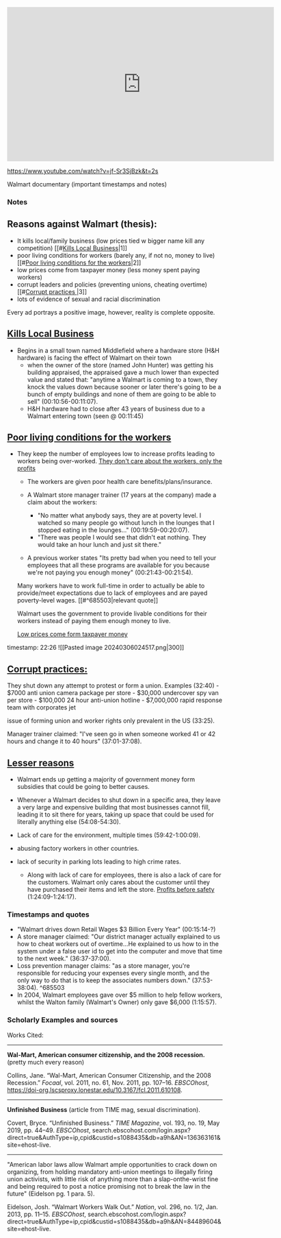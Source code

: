  
<iframe width="624" height="360" src="https://www.youtube.com/embed/jf-Sr3SjBzk" title="Walmart The High Cost Of Low Price" frameborder="0" allow="accelerometer; autoplay; clipboard-write; encrypted-media; gyroscope; picture-in-picture; web-share" allowfullscreen></iframe>

https://www.youtube.com/watch?v=jf-Sr3SjBzk&t=2s

Walmart documentary (important timestamps and notes)

### Notes


## Reasons against Walmart (thesis):
- It kills local/family business (low prices tied w bigger name kill any competition) [[#<u>Kills Local Business</u>|1]]
- poor living conditions for workers (barely any, if not no, money to live) [[#<u>Poor living conditions for the workers</u>|2]]
- low prices come from taxpayer money (less money spent paying workers)
- corrupt leaders and policies (preventing unions, cheating overtime) [[#<u>Corrupt practices </u>|3]]
- lots of evidence of sexual and racial discrimination




Every ad portrays a positive image, however, reality is complete opposite.

## <u>Kills Local Business</u>
-  Begins in a small town named Middlefield where a hardware store (H&H hardware) is facing the effect of Walmart on their town
	- when the owner of the store (named John Hunter) was getting his building appraised, the appraised gave a much lower than expected value and stated that: "anytime a Walmart is coming to a town, they knock the values down because sooner or later there's going to be a bunch of empty buildings and none of them are going to be able to sell" (00:10:56-00:11:07). 
	- H&H hardware had to close after 43 years of business due to a Walmart entering town (seen @ 00:11:45)

## <u>Poor living conditions for the workers</u>
- They keep the number of employees low to increase profits leading to workers being over-worked. <u>They don't care about the workers, only the profits</u>
	- The workers are given poor health care benefits/plans/insurance.
	- A Walmart store manager trainer (17 years at the company) made a claim about the workers: 
		- "No matter what anybody says, they are at poverty level. I watched so many people go without lunch in the lounges that I stopped eating in the lounges..." (00:19:59-00:20:07).
		- "There was people I would see that didn't eat nothing. They would take an hour lunch and just sit there." 
		  
	- A previous worker states "Its pretty bad when you need to tell your employees that all these programs are available for you because we're not paying you enough money" (00:21:43-00:21:54).
	
	Many workers have to work full-time in order to actually be able to provide/meet expectations due to lack of employees and are payed poverty-level wages. [[#^685503|relevant quote]]
	
	Walmart uses the government to provide livable conditions for their workers instead of paying them enough money to live.
	
	<u>Low prices come form taxpayer money</u>

timestamp: 22:26
![[Pasted image 20240306024517.png|300]] 

## <u>Corrupt practices:</u> 
They shut down any attempt to protest or form a union.
	Examples (32:40)
	- $7000 anti union camera package per store
	- $30,000 undercover spy van per store
	- $100,000 24 hour anti-union hotline
	- $7,000,000 rapid response team with corporates jet

issue of forming union and worker rights only prevalent in the US (33:25).

Manager trainer claimed: "I've seen go in when someone worked 41 or 42 hours and change it to 40 hours" (37:01-37:08).


## <u>Lesser reasons</u>
- Walmart ends up getting a majority of government money form subsidies that could be going to better causes.

- Whenever a Walmart decides to shut down in a specific area, they leave a very large and expensive building that most businesses cannot fill, leading it to sit there for years, taking up space that could be used for literally anything else (54:08-54:30).

- Lack of care for the environment, multiple times (59:42-1:00:09).

- abusing factory workers in other countries.

- lack of security in parking lots leading to high crime rates.
	- Along with lack of care for employees, there is also a lack of care for the customers. Walmart only cares about the customer until they have purchased their items and left the store. <u>Profits before safety</u> (1:24:09-1:24:17).

### Timestamps and quotes
- "Walmart drives down Retail Wages $3 Billion Every Year" (00:15:14-?)
- A store manager claimed: "Our district manager actually explained to us how to cheat workers out of overtime...He explained to us how to in the system under a false user id to get into the computer and move that time to the next week." (36:37-37:00).
- Loss prevention manager claims: "as a store manager, you're responsible for reducing your expenses every single month, and the only way to do that is to keep the associates numbers down." (37:53-38:04). ^685503
- In 2004, Walmart employees gave over $5 million to help fellow workers, whilst the Walton family (Walmart's Owner) only gave $6,000 (1:15:57).




### Scholarly Examples and sources

Works Cited: 

---

**Wal-Mart, American consumer citizenship, and the 2008 recession.** (pretty much every reason)

Collins, Jane. “Wal-Mart, American Consumer Citizenship, and the 2008 Recession.” _Focaal_, vol. 2011, no. 61, Nov. 2011, pp. 107–16. _EBSCOhost_, https://doi-org.lscsproxy.lonestar.edu/10.3167/fcl.2011.610108.

---

**Unfinished Business** (article from TIME mag, sexual discrimination).

Covert, Bryce. “Unfinished Business.” _TIME Magazine_, vol. 193, no. 19, May 2019, pp. 44–49. _EBSCOhost_, search.ebscohost.com/login.aspx?direct=true&AuthType=ip,cpid&custid=s1088435&db=a9h&AN=136363161&site=ehost-live.

---

"American labor laws allow Walmart ample opportunities to crack down on organizing, from holding mandatory anti-union meetings to illegally firing union activists, with little risk of anything more than a slap-onthe-wrist fine and being required to post a notice promising not to break the law in the future" (Eidelson pg. 1 para. 5).

Eidelson, Josh. “Walmart Workers Walk Out.” _Nation_, vol. 296, no. 1/2, Jan. 2013, pp. 11–15. _EBSCOhost_, search.ebscohost.com/login.aspx?direct=true&AuthType=ip,cpid&custid=s1088435&db=a9h&AN=84489604&site=ehost-live.
